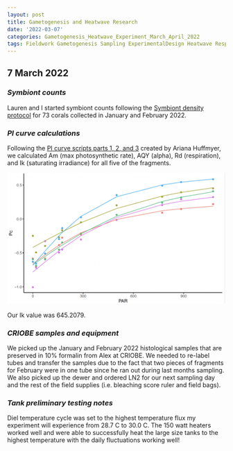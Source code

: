 ```yaml
---
layout: post
title: Gametogenesis and Heatwave Research
date: '2022-03-07'
categories: Gametogenesis_Heatwave_Experiment_March_April_2022
tags: Fieldwork Gametogenesis Sampling ExperimentalDesign Heatwave Respirometry
---
```


## 7 March 2022

### *Symbiont counts*

Lauren and I started symbiont counts following the [Symbiont density protocol](https://github.com/urol-e5/protocols/blob/master/2020-01-07-Cell_Density-Protocol.md) for 73 corals collected in January and February 2022.

### *PI curve calculations*

Following the [PI curve scripts parts 1, 2, and 3](https://github.com/urol-e5/timeseries/tree/master/timepoint_1/scripts) created by Ariana Huffmyer, we calculated Am (max photosynthetic rate), AQY (alpha), Rd (respiration), and Ik (saturating irradiance) for all five of the fragments.

![pi curves](https://raw.githubusercontent.com/urol-e5/urol-e5.github.io/master/images/March2022_Moorea/PI_curves_plot.png) 

Our Ik value was 645.2079.

### *CRIOBE samples and equipment*

We picked up the January and February 2022 histological samples that are preserved in 10% formalin from Alex at CRIOBE. We needed to re-label tubes and transfer the samples due to the fact that two pieces of fragments for February were in one tube since he ran out during last months sampling. We also picked up the dewer and ordered LN2 for our next sampling day and the rest of the field supplies (i.e. bleaching score ruler and field bags).

### *Tank preliminary testing notes*

Diel temperature cycle was set to the highest temperature flux my experiment will experience from 28.7 C to 30.0 C. The 150 watt heaters worked well and were able to successfully heat the large size tanks to the highest temperature with the daily fluctuations working well! 
